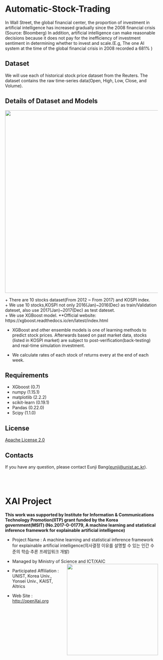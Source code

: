 # Automatic-Stock-Trading
In Wall Street, the global financial center, the proportion of investment in artificial intelligence has increased gradually since the 2008 financial crisis (Source: Bloomberg)
In addition, artificial intelligence can make reasonable decisions because it does not pay for the inefficiency of investment sentiment in determining whether to invest and scale.(E.g, The one AI system at the time of the global financial crisis in 2008 recorded a 681% )

## Dataset 
We will use each of historical stock price dataset from the Reuters. The dataset contains the raw time-series data(Open, High, Low, Close, and Volume). <br /> 

## Details of Dataset and Models 
<p align="center"> 
<img src="https://github.com/OpenXAIProject/Automatic-Stock-Trading/blob/master/structure1.jpg"  width="600">
</p>
+ There are 10 stocks dataset(From 2012 ~ From 2017) and KOSPI index.<br /> 
+ We use 10 stocks,KOSPI not only 2016(Jan)~2016(Dec) as train/Validation dateset, also use 2017(Jan)~2017(Dec) as test dateset.<br /> 
+ We use XGBoost model.
**Official website: https://xgboost.readthedocs.io/en/latest/index.html<br /> 

+ XGBoost and other ensemble models is one of learning methods to predict stock prices. Afterwards based on past market data, stocks (listed in KOSPI market) are subject to post-verification(back-testing) and real-time simulation investment.<br /> 

+ We calculate rates of each stock of returns every at the end of each week.<br /> 

## Requirements 
+ XGboost (0.7)
+ numpy (1.15.1)
+ matplotlib (2.2.2)
+ scikit-learn (0.19.1)
+ Pandas (0.22.0)
+ Scipy (1.1.0)

## License
[Apache License 2.0](https://github.com/OpenXAIProject/tutorials/blob/master/LICENSE "Apache")

## Contacts
If you have any question, please contact Eunji Bang(eunji@unist.ac.kr).

<br /> 
<br />

# XAI Project 

**This work was supported by Institute for Information & Communications Technology Promotion(IITP) grant funded by the Korea government(MSIT) (No.2017-0-01779, A machine learning and statistical inference framework for explainable artificial intelligence)**

+ Project Name : A machine learning and statistical inference framework for explainable artificial intelligence(의사결정 이유를 설명할 수 있는 인간 수준의 학습·추론 프레임워크 개발)

+ Managed by Ministry of Science and ICT/XAIC <img align="right" src="http://xai.unist.ac.kr/static/img/logos/XAIC_logo.png" width=300px>

+ Participated Affiliation : UNIST, Korea Univ., Yonsei Univ., KAIST, AItrics  

+ Web Site : <http://openXai.org>
